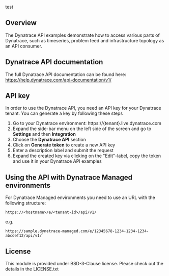 test

## Overview

The Dynatrace API examples demonstrate how to access various parts of Dynatrace, such as
timeseries, problem feed and infrastructure topology as an API consumer.

## Dynatrace API documentation

The full Dynatrace API documentation can be found here: 
https://help.dynatrace.com/api-documentation/v1/

## API key
In order to use the Dynatrace API, you need an API key for your Dynatrace tenant. You can generate a key by following these steps

1. Go to your Dynatrace environment: https://{tenant}.live.dynatrace.com
2. Expand the side-bar menu on the left side of the screen and go to **Settings** and then **Integration**
3. Choose the **Dynatrace API** section
4. Click on **Generate token** to create a new API key
5. Enter a description label and submit the request
6. Expand the created key via clicking on the "Edit"-label, copy the token and use it in your Dynatrace API examples

## Using the API with Dynatrace Managed environments

For Dynatrace Managed environments you need to use an URL with the following structure:

    https://<hostname>/e/<tenant-id>/api/v1/

e.g.

    https://sample.dynatrace-managed.com/e/12345678-1234-1234-1234-abcdef12/api/v1/

## License
This module is provided under BSD-3-Clause license. Please check out the details in the LICENSE.txt
